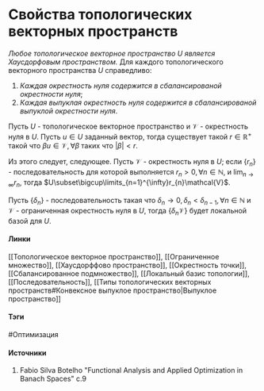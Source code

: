 # Свойства топологических векторных пространств
*Любое топологическое векторное пространство $U$ является Хаусдорфовым пространством.*
Для каждого топологического векторного пространства $U$ справедливо:
1. *Каждая окрестность нуля содержится в сбалансированой окрестности нуля*;
2. *Каждая выпуклая окрестность нуля содержится в сбалансированой выпуклой окрестности нуля*.

Пусть $U$ - топологическое векторное пространство и $\mathcal{V}$ - окрестность нуля в $U$. Пусть $u\in U$ заданный вектор, тогда существует такой $r\in\mathbb{R}^{+}$ такой что $\beta u\in\mathcal{V},\forall\beta$ таких что $|\beta|<r$. 

Из этого следует, следующее. Пусть $\mathcal{V}$ - окрестность нуля в $U$; если $\{r_{n}\}$ - последовательность для которой выполняется $r_{n}>0,\forall n\in\mathbb{N}$, и $\lim_{n\to\infty}r_n$, тогда $U\subset\bigcup\limits_{n=1}^{\infty}r_{n}\mathcal{V}$.

Пусть $\{\delta_{n}\}$ - последовательность такая что $\delta_{n}\to0,\delta_{n}<\delta_{n-1},\forall n\in\mathbb{N}$ и $\mathcal{V}$ - ограниченная окрестность нуля в $U$, тогда $\{\delta_{n}\mathcal{V}\}$ будет локальной базой для $U$.


#### Линки
 [[Топологическое векторное пространство]],
 [[Ограниченное множество]],
 [[Хаусдорффово пространство]],
 [[Окрестность точки]],
 [[Сбалансированное подмножество]],
 [[Локальный базис топологии]],
 [[Последовательность]],
 [[Типы топологических векторных пространств#Конвексное выпуклое пространство|Выпуклое пространство]]
#### Тэги
 #Оптимизация 
#### Источники
 1. Fabio Silva Botelho "Functional Analysis and Applied Optimization in Banach Spaces" c.9